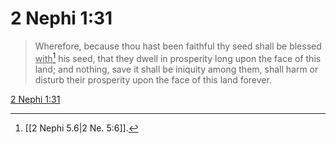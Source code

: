 # 2 Nephi 1:31

> Wherefore, because thou hast been faithful thy seed shall be blessed <u>with</u>[^a] his seed, that they dwell in prosperity long upon the face of this land; and nothing, save it shall be iniquity among them, shall harm or disturb their prosperity upon the face of this land forever.

[2 Nephi 1:31](https://www.churchofjesuschrist.org/study/scriptures/bofm/2-ne/1?lang=eng&id=p31#p31)


[^a]: [[2 Nephi 5.6|2 Ne. 5:6]].  
